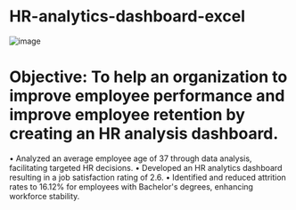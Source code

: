 # HR-analytics-dashboard-excel

![image](https://github.com/sahil07codac/HR-analytics-dashboard-excel/assets/141804728/85ee52e3-63b5-48d4-8030-9ecee0fc875f)

# Objective: To help an organization to improve employee performance and improve employee retention by creating an HR analysis dashboard.

• Analyzed an average employee age of 37 through data analysis, facilitating targeted HR decisions.
• Developed an HR analytics dashboard resulting in a job satisfaction rating of 2.6.
• Identified and reduced attrition rates to 16.12% for employees with Bachelor's degrees, enhancing workforce stability.
